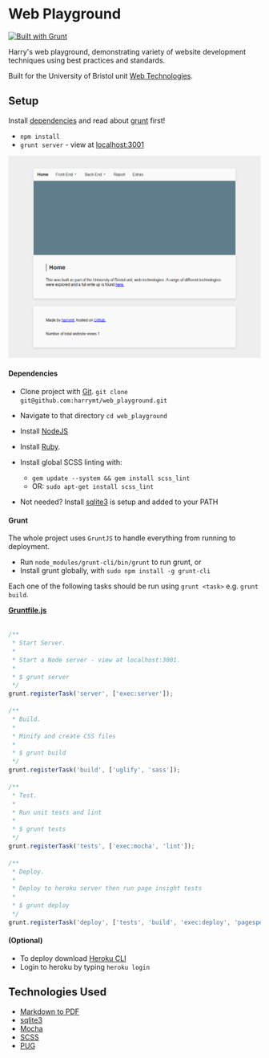 # Web Playground

[![Built with Grunt](https://cdn.gruntjs.com/builtwith.svg)](http://gruntjs.com/)

Harry's web playground, demonstrating variety of website development techniques using best practices and standards.

Built for the University of Bristol unit [Web Technologies](https://www.cs.bris.ac.uk/Teaching/Resources/COMSM0104/cw/assign5/).


## Setup


Install [dependencies](#dependencies) and read about [grunt](#grunt) first!

- `npm install`
- `grunt server` - view at [localhost:3001](localhost:3001)


![Screenshot](screenshot.png "Screenshot")


#### Dependencies

- Clone project with [Git](https://git-scm.com/downloads). `git clone git@github.com:harrymt/web_playground.git`
- Navigate to that directory `cd web_playground`

- Install [NodeJS](https://nodejs.org/en/)
- Install [Ruby](https://www.ruby-lang.org/en/documentation/installation/).
- Install global SCSS linting with:
	- `gem update --system && gem install scss_lint`
	- OR: `sudo apt-get install scss_lint`
- Not needed? Install [sqlite3](https://www.sqlite.org/download.html) is setup and added to your PATH





#### Grunt

The whole project uses `GruntJS` to handle everything from running to deployment.

- Run `node_modules/grunt-cli/bin/grunt` to run grunt, or
- Install grunt globally, with `sudo npm install -g grunt-cli`

Each one of the following tasks should be run using `grunt <task>`
e.g. `grunt build`.


**[Gruntfile.js](Gruntfile.js)**
```javascript

/**
 * Start Server.
 *
 * Start a Node server - view at localhost:3001.
 *
 * $ grunt server
 */
grunt.registerTask('server', ['exec:server']);

/**
 * Build.
 *
 * Minify and create CSS files
 *
 * $ grunt build
 */
grunt.registerTask('build', ['uglify', 'sass']);

/**
 * Test.
 *
 * Run unit tests and lint
 *
 * $ grunt tests
 */
grunt.registerTask('tests', ['exec:mocha', 'lint']);

/**
 * Deploy.
 *
 * Deploy to heroku server then run page insight tests
 *
 * $ grunt deploy
 */
grunt.registerTask('deploy', ['tests', 'build', 'exec:deploy', 'pagespeed']);
```

#### (Optional)

- To deploy download [Heroku CLI](https://devcenter.heroku.com/articles/getting-started-with-nodejs#set-up)
- Login to heroku by typing `heroku login`


## Technologies Used

- [Markdown to PDF](https://www.npmjs.com/package/markdown-pdf)
- [sqlite3](https://www.sqlite.org/download.html)
- [Mocha](https://github.com/mochajs/mocha)
- [SCSS](http://sass-lang.com/)
- [PUG](https://pugjs.org)
